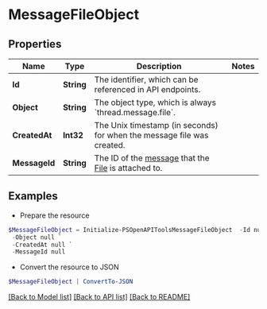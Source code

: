 # MessageFileObject
## Properties

Name | Type | Description | Notes
------------ | ------------- | ------------- | -------------
**Id** | **String** | The identifier, which can be referenced in API endpoints. | 
**Object** | **String** | The object type, which is always &#x60;thread.message.file&#x60;. | 
**CreatedAt** | **Int32** | The Unix timestamp (in seconds) for when the message file was created. | 
**MessageId** | **String** | The ID of the [message](/docs/api-reference/messages) that the [File](/docs/api-reference/files) is attached to. | 

## Examples

- Prepare the resource
```powershell
$MessageFileObject = Initialize-PSOpenAPIToolsMessageFileObject  -Id null `
 -Object null `
 -CreatedAt null `
 -MessageId null
```

- Convert the resource to JSON
```powershell
$MessageFileObject | ConvertTo-JSON
```

[[Back to Model list]](../README.md#documentation-for-models) [[Back to API list]](../README.md#documentation-for-api-endpoints) [[Back to README]](../README.md)

